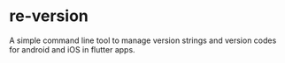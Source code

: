 # re-version
A simple command line tool to manage version strings and version codes for android and iOS in flutter apps.
